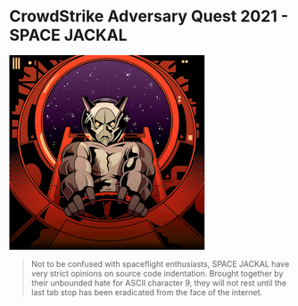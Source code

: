 # CrowdStrike Adversary Quest 2021 - SPACE JACKAL

![Actor Graphic SPACE JACKAL](../../.graphics/SPACE-JACKAL.png "SPACE JACKAL")

> Not to be confused with spaceflight enthusiasts, SPACE JACKAL have very strict opinions on source code indentation. Brought together by their unbounded hate for ASCII character 9, they will not rest until the last tab stop has been eradicated from the face of the internet.
